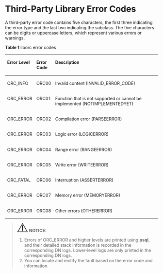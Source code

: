 # Third-Party Library Error Codes<a name="EN-US_TOPIC_0302073329"></a>

A third-party error code contains five characters, the first three indicating the error type and the last two indicating the subclass. The five characters can be digits or uppercase letters, which represent various errors or warnings.

**Table  1**  liborc error codes

<a name="en-us_topic_0237124760_table1290491171011"></a>
<table><thead align="left"><tr id="en-us_topic_0237124760_row790401161015"><th class="cellrowborder" valign="top" width="16%" id="mcps1.2.4.1.1"><p id="en-us_topic_0237124760_p1652819592407"><a name="en-us_topic_0237124760_p1652819592407"></a><a name="en-us_topic_0237124760_p1652819592407"></a>Error Level</p>
</th>
<th class="cellrowborder" valign="top" width="10%" id="mcps1.2.4.1.2"><p id="en-us_topic_0237124760_p129041618101"><a name="en-us_topic_0237124760_p129041618101"></a><a name="en-us_topic_0237124760_p129041618101"></a>Error Code</p>
</th>
<th class="cellrowborder" valign="top" width="74%" id="mcps1.2.4.1.3"><p id="en-us_topic_0237124760_p14904111201012"><a name="en-us_topic_0237124760_p14904111201012"></a><a name="en-us_topic_0237124760_p14904111201012"></a>Description</p>
</th>
</tr>
</thead>
<tbody><tr id="en-us_topic_0237124760_row69042181013"><td class="cellrowborder" valign="top" width="16%" headers="mcps1.2.4.1.1 "><p id="en-us_topic_0237124760_p135281959194016"><a name="en-us_topic_0237124760_p135281959194016"></a><a name="en-us_topic_0237124760_p135281959194016"></a>ORC_INFO</p>
</td>
<td class="cellrowborder" valign="top" width="10%" headers="mcps1.2.4.1.2 "><p id="en-us_topic_0237124760_p290471121018"><a name="en-us_topic_0237124760_p290471121018"></a><a name="en-us_topic_0237124760_p290471121018"></a>ORC00</p>
</td>
<td class="cellrowborder" valign="top" width="74%" headers="mcps1.2.4.1.3 "><p id="en-us_topic_0237124760_p1904171131012"><a name="en-us_topic_0237124760_p1904171131012"></a><a name="en-us_topic_0237124760_p1904171131012"></a>Invalid content (INVALID_ERROR_CODE)</p>
</td>
</tr>
<tr id="en-us_topic_0237124760_row169047118102"><td class="cellrowborder" valign="top" width="16%" headers="mcps1.2.4.1.1 "><p id="en-us_topic_0237124760_p145281559134020"><a name="en-us_topic_0237124760_p145281559134020"></a><a name="en-us_topic_0237124760_p145281559134020"></a>ORC_ERROR</p>
</td>
<td class="cellrowborder" valign="top" width="10%" headers="mcps1.2.4.1.2 "><p id="en-us_topic_0237124760_p1990481181015"><a name="en-us_topic_0237124760_p1990481181015"></a><a name="en-us_topic_0237124760_p1990481181015"></a>ORC01</p>
</td>
<td class="cellrowborder" valign="top" width="74%" headers="mcps1.2.4.1.3 "><p id="en-us_topic_0237124760_p209042111108"><a name="en-us_topic_0237124760_p209042111108"></a><a name="en-us_topic_0237124760_p209042111108"></a>Function that is not supported or cannot be implemented (NOTIMPLEMENTEDYET)</p>
</td>
</tr>
<tr id="en-us_topic_0237124760_row516901613147"><td class="cellrowborder" valign="top" width="16%" headers="mcps1.2.4.1.1 "><p id="en-us_topic_0237124760_p1052825914404"><a name="en-us_topic_0237124760_p1052825914404"></a><a name="en-us_topic_0237124760_p1052825914404"></a>ORC_ERROR</p>
</td>
<td class="cellrowborder" valign="top" width="10%" headers="mcps1.2.4.1.2 "><p id="en-us_topic_0237124760_p916917160146"><a name="en-us_topic_0237124760_p916917160146"></a><a name="en-us_topic_0237124760_p916917160146"></a>ORC02</p>
</td>
<td class="cellrowborder" valign="top" width="74%" headers="mcps1.2.4.1.3 "><p id="en-us_topic_0237124760_p191691116191420"><a name="en-us_topic_0237124760_p191691116191420"></a><a name="en-us_topic_0237124760_p191691116191420"></a>Compilation error (PARSEERROR)</p>
</td>
</tr>
<tr id="en-us_topic_0237124760_row14591331161612"><td class="cellrowborder" valign="top" width="16%" headers="mcps1.2.4.1.1 "><p id="en-us_topic_0237124760_p552815916403"><a name="en-us_topic_0237124760_p552815916403"></a><a name="en-us_topic_0237124760_p552815916403"></a>ORC_ERROR</p>
</td>
<td class="cellrowborder" valign="top" width="10%" headers="mcps1.2.4.1.2 "><p id="en-us_topic_0237124760_p3591163171617"><a name="en-us_topic_0237124760_p3591163171617"></a><a name="en-us_topic_0237124760_p3591163171617"></a>ORC03</p>
</td>
<td class="cellrowborder" valign="top" width="74%" headers="mcps1.2.4.1.3 "><p id="en-us_topic_0237124760_p1559143141611"><a name="en-us_topic_0237124760_p1559143141611"></a><a name="en-us_topic_0237124760_p1559143141611"></a>Logic error (LOGICERROR)</p>
</td>
</tr>
<tr id="en-us_topic_0237124760_row206539215144"><td class="cellrowborder" valign="top" width="16%" headers="mcps1.2.4.1.1 "><p id="en-us_topic_0237124760_p65283597408"><a name="en-us_topic_0237124760_p65283597408"></a><a name="en-us_topic_0237124760_p65283597408"></a>ORC_ERROR</p>
</td>
<td class="cellrowborder" valign="top" width="10%" headers="mcps1.2.4.1.2 "><p id="en-us_topic_0237124760_p5669521101416"><a name="en-us_topic_0237124760_p5669521101416"></a><a name="en-us_topic_0237124760_p5669521101416"></a>ORC04</p>
</td>
<td class="cellrowborder" valign="top" width="74%" headers="mcps1.2.4.1.3 "><p id="en-us_topic_0237124760_p12669152171419"><a name="en-us_topic_0237124760_p12669152171419"></a><a name="en-us_topic_0237124760_p12669152171419"></a>Range error (RANGEERROR)</p>
</td>
</tr>
<tr id="en-us_topic_0237124760_row124979211175"><td class="cellrowborder" valign="top" width="16%" headers="mcps1.2.4.1.1 "><p id="en-us_topic_0237124760_p052825974015"><a name="en-us_topic_0237124760_p052825974015"></a><a name="en-us_topic_0237124760_p052825974015"></a>ORC_ERROR</p>
</td>
<td class="cellrowborder" valign="top" width="10%" headers="mcps1.2.4.1.2 "><p id="en-us_topic_0237124760_p1149720218175"><a name="en-us_topic_0237124760_p1149720218175"></a><a name="en-us_topic_0237124760_p1149720218175"></a>ORC05</p>
</td>
<td class="cellrowborder" valign="top" width="74%" headers="mcps1.2.4.1.3 "><p id="en-us_topic_0237124760_p549782161716"><a name="en-us_topic_0237124760_p549782161716"></a><a name="en-us_topic_0237124760_p549782161716"></a>Write error (WRITEERROR)</p>
</td>
</tr>
<tr id="en-us_topic_0237124760_row1435719713178"><td class="cellrowborder" valign="top" width="16%" headers="mcps1.2.4.1.1 "><p id="en-us_topic_0237124760_p75281359114012"><a name="en-us_topic_0237124760_p75281359114012"></a><a name="en-us_topic_0237124760_p75281359114012"></a>ORC_FATAL</p>
</td>
<td class="cellrowborder" valign="top" width="10%" headers="mcps1.2.4.1.2 "><p id="en-us_topic_0237124760_p73579731713"><a name="en-us_topic_0237124760_p73579731713"></a><a name="en-us_topic_0237124760_p73579731713"></a>ORC06</p>
</td>
<td class="cellrowborder" valign="top" width="74%" headers="mcps1.2.4.1.3 "><p id="en-us_topic_0237124760_p15357157191717"><a name="en-us_topic_0237124760_p15357157191717"></a><a name="en-us_topic_0237124760_p15357157191717"></a>Interruption (ASSERTERROR)</p>
</td>
</tr>
<tr id="en-us_topic_0237124760_row9263191661717"><td class="cellrowborder" valign="top" width="16%" headers="mcps1.2.4.1.1 "><p id="en-us_topic_0237124760_p1652814594405"><a name="en-us_topic_0237124760_p1652814594405"></a><a name="en-us_topic_0237124760_p1652814594405"></a>ORC_ERROR</p>
</td>
<td class="cellrowborder" valign="top" width="10%" headers="mcps1.2.4.1.2 "><p id="en-us_topic_0237124760_p15263111601714"><a name="en-us_topic_0237124760_p15263111601714"></a><a name="en-us_topic_0237124760_p15263111601714"></a>ORC07</p>
</td>
<td class="cellrowborder" valign="top" width="74%" headers="mcps1.2.4.1.3 "><p id="en-us_topic_0237124760_p8263181641710"><a name="en-us_topic_0237124760_p8263181641710"></a><a name="en-us_topic_0237124760_p8263181641710"></a>Memory error (MEMORYERROR)</p>
</td>
</tr>
<tr id="en-us_topic_0237124760_row89975212178"><td class="cellrowborder" valign="top" width="16%" headers="mcps1.2.4.1.1 "><p id="en-us_topic_0237124760_p1752855974013"><a name="en-us_topic_0237124760_p1752855974013"></a><a name="en-us_topic_0237124760_p1752855974013"></a>ORC_ERROR</p>
</td>
<td class="cellrowborder" valign="top" width="10%" headers="mcps1.2.4.1.2 "><p id="en-us_topic_0237124760_p13997182112176"><a name="en-us_topic_0237124760_p13997182112176"></a><a name="en-us_topic_0237124760_p13997182112176"></a>ORC08</p>
</td>
<td class="cellrowborder" valign="top" width="74%" headers="mcps1.2.4.1.3 "><p id="en-us_topic_0237124760_p1399752114178"><a name="en-us_topic_0237124760_p1399752114178"></a><a name="en-us_topic_0237124760_p1399752114178"></a>Other errors (OTHERERROR)</p>
</td>
</tr>
</tbody>
</table>

>![](public_sys-resources/icon-notice.gif) **NOTICE:** 
>1. Errors of ORC\_ERROR and higher levels are printed using  **psql**, and their detailed stack information is recorded in the corresponding DN logs. Lower-level logs are only printed in the corresponding DN logs.
>2. You can locate and rectify the fault based on the error code and information.

